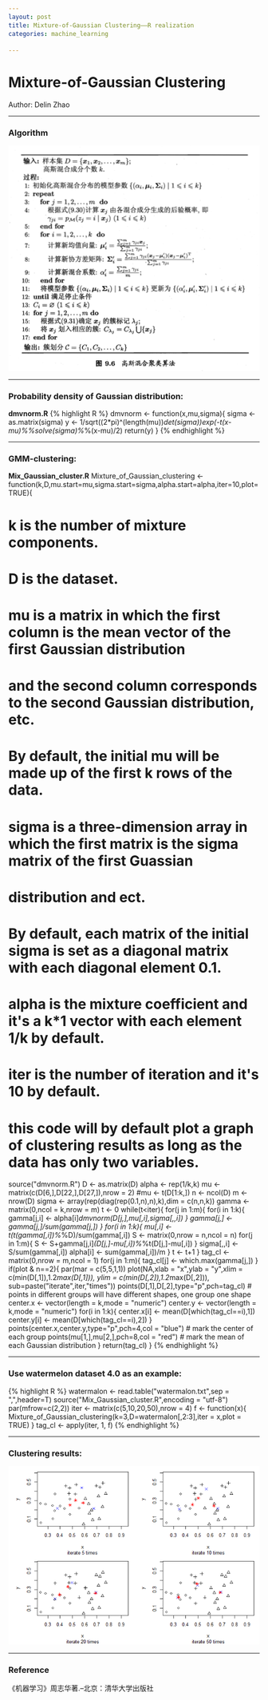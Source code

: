 ```yaml
---
layout: post
title: Mixture-of-Gaussian Clustering——R realization
categories: machine_learning

---
```


# Mixture-of-Gaussian Clustering

Author: Delin Zhao

---

### Algorithm
![GMM algorithm](/assets/GMM.png)

---

### Probability density of Gaussian distribution:

**dmvnorm.R**
{% highlight R %}
dmvnorm <- function(x,mu,sigma){
  sigma <- as.matrix(sigma)
  y <- 1/sqrt((2*pi)^(length(mu))*det(sigma))*exp(-t(x-mu)%*%solve(sigma)%*%(x-mu)/2)
  return(y)
}
{% endhighlight %}

---

### GMM-clustering:

**Mix_Gaussian_cluster.R**
Mixture_of_Gaussian_clustering <- function(k,D,mu.start=mu,sigma.start=sigma,alpha.start=alpha,iter=10,plot=TRUE){
  # k is the number of mixture components.
  # D is the dataset.
  # mu is a matrix in which the first column is the mean vector of the first Gaussian distribution 
  # and the second column corresponds to the second Gaussian distribution, etc.
  # By default, the initial mu will be made up of the first k rows of the data.
  # sigma is a three-dimension array in which the first matrix is the sigma matrix of the first Guassian 
  # distribution and ect.
  # By default, each matrix of the initial sigma is set as a diagonal matrix with each diagonal element 0.1.
  # alpha is the mixture coefficient and it's a k*1 vector with each element 1/k by default.
  # iter is the number of iteration and it's 10 by default.
  # this code will by default plot a graph of clustering results as long as the data has only two variables.
  source("dmvnorm.R")
  D <- as.matrix(D)
  alpha <- rep(1/k,k)
  mu <- matrix(c(D[6,],D[22,],D[27,]),nrow = 2)
  #mu <- t(D[1:k,])
  n <- ncol(D)
  m <- nrow(D)
  sigma <- array(rep(diag(rep(0.1,n),n),k),dim = c(n,n,k))
  gamma <- matrix(0,ncol = k,nrow = m)
  t <- 0
  while(t<iter){
    for(j in 1:m){
      for(i in 1:k){
        gamma[j,i] <- alpha[i]*dmvnorm(D[j,],mu[,i],sigma[,,i])
      }
      gamma[j,] <- gamma[j,]/sum(gamma[j,])
    }
    for(i in 1:k){
      mu[,i] <- t(t(gamma[,i])%*%D)/sum(gamma[,i])
      S <- matrix(0,nrow = n,ncol = n)
      for(j in 1:m){
        S <- S+gamma[j,i]*(D[j,]-mu[,i])%*%t(D[j,]-mu[,i])
      }
      sigma[,,i] <- S/sum(gamma[,i])
      alpha[i] <- sum(gamma[,i])/m
    }
    t <- t+1
  }
  tag_cl <- matrix(0,nrow = m,ncol = 1)
  for(j in 1:m){
    tag_cl[j] <- which.max(gamma[j,])
  }
  if(plot & n==2){
    par(mar = c(5,5,1,1))
    plot(NA,xlab = "x",ylab = "y",xlim = c(min(D[,1]),1.2*max(D[,1])), ylim = c(min(D[,2]),1.2*max(D[,2])),
      sub=paste("iterate",iter,"times"))
    points(D[,1],D[,2],type="p",pch=tag_cl)
    # points in different groups will have different shapes, one group one shape 
    center.x <- vector(length = k,mode = "numeric")
    center.y <- vector(length = k,mode = "numeric")
    for(i in 1:k){
      center.x[i] <- mean(D[which(tag_cl==i),1])
      center.y[i] <- mean(D[which(tag_cl==i),2])
    }
    points(center.x,center.y,type="p",pch=4,col = "blue")
    # mark the center of each group
    points(mu[1,],mu[2,],pch=8,col = "red")
    # mark the mean of each Gaussian distribution
  }
  return(tag_cl)
}
{% endhighlight %}

---

### Use watermelon dataset 4.0 as an example:

{% highlight R %}
watermalon <- read.table("watermalon.txt",sep = ",",header=T)
source("Mix_Gaussian_cluster.R",encoding = "utf-8")
par(mfrow=c(2,2))
iter <- matrix(c(5,10,20,50),nrow = 4)
f <- function(x){
  Mixture_of_Gaussian_clustering(k=3,D=watermalon[,2:3],iter = x,plot = TRUE)
}
tag_cl <- apply(iter, 1, f)
{% endhighlight %}

---

### Clustering results:
![Clustering results](/assets/result.png)

---

### Reference
《机器学习》周志华著.–北京：清华大学出版社
